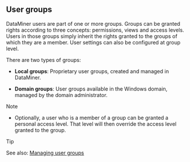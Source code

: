 ## User groups

DataMiner users are part of one or more groups. Groups can be granted rights according to three concepts: permissions, views and access levels. Users in those groups simply inherit the rights granted to the groups of which they are a member. User settings can also be configured at group level.

There are two types of groups:

- **Local groups**: Proprietary user groups, created and managed in DataMiner.

- **Domain groups**: User groups available in the Windows domain, managed by the domain administrator.

> [!NOTE]
> - Optionally, a user who is a member of a group can be granted a personal access level. That level will then override the access level granted to the group.

> [!TIP]
> See also:
> [Managing user groups](Managing_user_groups.md)
